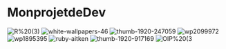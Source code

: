 # MonprojetdeDev
![R%20(3)](https://github.com/totoro65/MonprojetdeDev-index.html/blob/main/R%20(3).jpg?raw=true)
![white-wallpapers-46](https://github.com/totoro65/MonprojetdeDev-index.html/blob/main/white-wallpapers-46.jpg)
![thumb-1920-247059](https://github.com/totoro65/MonprojetdeDev-index.html/blob/main/thumb-1920-247059.png?raw=true)
![wp2099972](https://github.com/totoro65/MonprojetdeDev-index.html/blob/main/wp2099972.jpg?raw=true)
![wp1895395](https://github.com/totoro65/MonprojetdeDev-index.html/blob/main/wp1895395.png?raw=true)
![ruby-aitken](https://github.com/totoro65/MonprojetdeDev-index.html/blob/main/ruby-aitken.jpg?raw=true)
![thumb-1920-917169](https://github.com/totoro65/MonprojetdeDev-index.html/blob/main/thumb-1920-917169.jpg?raw=true)
![OIP%20(3](https://github.com/totoro65/MonprojetdeDev-index.html/blob/main/OIP%20(3).jpg?raw=true)
